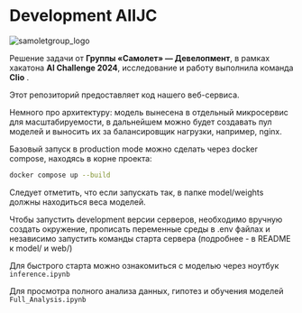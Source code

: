 # Development AIIJC


![samoletgroup_logo](https://github.com/user-attachments/assets/5594f7ca-377a-4e81-96c6-bd0c74923090)


Решение задачи от **Группы «Самолет» — Девелопмент**, в рамках хакатона **AI Challenge 2024**, исследование и работу выполнила команда **Clio** .

Этот репозиторий предоставляет код нашего веб-сервиса.

Немного про архитектуру: модель вынесена в отдельный микросервис для масштабируемости, в дальнейшем можно будет создавать пул моделей и выносить их за балансировщик нагрузки, например, nginx.

Базовый запуск в production mode можно сделать через docker compose, находясь в корне проекта:

```sh
docker compose up --build
```

Следует отметить, что если запускать так, в папке model/weights должны находиться веса моделей.

Чтобы запустить development версии серверов, необходимо вручную создать окружение, прописать переменные среды в .env файлах и независимо запустить команды старта сервера (подробнее - в README к model/ и web/)

Для быстрого старта можно ознакомиться с моделью через ноутбук `inference.ipynb`

Для просмотра полного анализа данных, гипотез и обучения моделей `Full_Analysis.ipynb`
